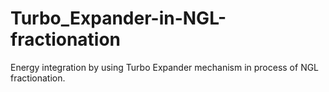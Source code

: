 # Turbo_Expander-in-NGL-fractionation
Energy integration by using Turbo Expander mechanism in process of NGL fractionation.
